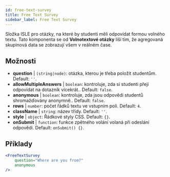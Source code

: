 ```yaml
---
id: free-text-survey 
title: Free Text Survey
sidebar_label: Free Text Survey
---
```


Složka ISLE pro otázky, na které by studenti měli odpovídat formou volného textu. Tato komponenta se od **Volnotextové otázky** liší tím, že agregovaná skupinová data se zobrazují všem v reálném čase.

## Možnosti

* __question__ | `(string|node)`: otázka, kterou je třeba položit studentům. Default: `''`.
* __allowMultipleAnswers__ | `boolean`: kontroluje, zda si studenti přejí odpovídat na dotazník vícekrát.. Default: `false`.
* __anonymous__ | `boolean`: kontroluje, zda jsou odpovědi studentů shromažďovány anonymně.. Default: `false`.
* __rows__ | `number`: počet řádků textu ve vstupním poli. Default: `4`.
* __className__ | `string`: název třídy. Default: `''`.
* __style__ | `object`: Řádkové styly CSS. Default: `{}`.
* __onSubmit__ | `function`: funkce zpětného volání volaná při odeslání odpovědi. Default: `onSubmit() {}`.


## Příklady

```jsx live
<FreeTextSurvey 
    question="Where are you from?"
    anonymous
/>
``` 

